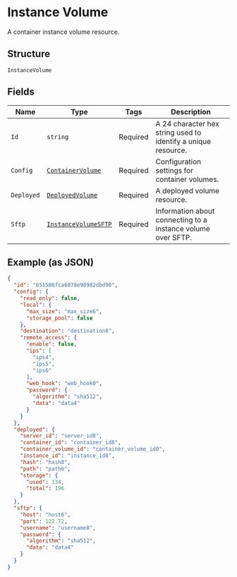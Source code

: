 
# Instance Volume

A container instance volume resource.

## Structure

`InstanceVolume`

## Fields

| Name | Type | Tags | Description |
|  --- | --- | --- | --- |
| `Id` | `string` | Required | A 24 character hex string used to identify a unique resource. |
| `Config` | [`ContainerVolume`](../../doc/models/container-volume.md) | Required | Configuration settings for container volumes. |
| `Deployed` | [`DeployedVolume`](../../doc/models/deployed-volume.md) | Required | A deployed volume resource. |
| `Sftp` | [`InstanceVolumeSFTP`](../../doc/models/instance-volume-sftp.md) | Required | Information about connecting to a instance volume over SFTP. |

## Example (as JSON)

```json
{
  "id": "651586fca6078e98982dbd90",
  "config": {
    "read_only": false,
    "local": {
      "max_size": "max_size6",
      "storage_pool": false
    },
    "destination": "destination8",
    "remote_access": {
      "enable": false,
      "ips": [
        "ips4",
        "ips5",
        "ips6"
      ],
      "web_hook": "web_hook0",
      "password": {
        "algorithm": "sha512",
        "data": "data4"
      }
    }
  },
  "deployed": {
    "server_id": "server_id8",
    "container_id": "container_id8",
    "container_volume_id": "container_volume_id0",
    "instance_id": "instance_id8",
    "hash": "hash8",
    "path": "path6",
    "storage": {
      "used": 134,
      "total": 196
    }
  },
  "sftp": {
    "host": "host6",
    "port": 122.72,
    "username": "username8",
    "password": {
      "algorithm": "sha512",
      "data": "data4"
    }
  }
}
```

